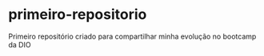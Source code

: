 # primeiro-repositorio
Primeiro repositório criado para compartilhar minha evolução no bootcamp da DIO
